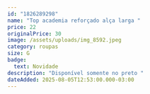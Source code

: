 ```yaml
---
id: "1826289298"
name: "Top academia reforçado alça larga "
price: 22
originalPrice: 30
image: /assets/uploads/img_8592.jpeg
category: roupas
size: G
badge:
  text: Novidade
description: "Disponível somente no preto "
dateAdded: 2025-08-05T12:53:00.000-03:00
---
```


